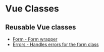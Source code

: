 # Vue Classes

## Reusable Vue classes

- [Form - Form wrapper](Form.js)
- [Errors - Handles errors for the form class](Errors.js)

